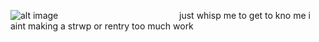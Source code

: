![alt image](https://s.namemc.com/3d/skin/body.png?id=234d2b6f993ebcf9&model=slim&theta=30&phi=21&time=90&width=600&height=800)
               just whisp me to get to kno me i aint making a strwp or rentry too much work

